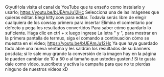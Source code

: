 GtyutHola visita el canal de YouTube que te enseño como instalarlo y usarlo; https://youtu.be/bUEAmJu12Hc
Selecciona una de las imágenes que quieras editar. Elegí kitty.cow para editar. Todavía serás libre de elegir cualquiera de los cowsay
primero para insertar
Elimina el comentario por defecto y pega los resultados convertidos
Para saber cómo guardarlo lo suficiente.
Haga clic en ctrl + x luego ingrese
La letra " y ", para mostrar en la primera pantalla de termux, siga el comando a continuación cómo se muestra en el video; https://youtu.be/bUEAmJu12Hc
Ya que haya guardado todo abre una nueva ventana y les saldrán los resultados de su banners posdata; si le sale muy grande la conversión de la imagen hay en la página le pueden cambiar de 10 a 50 o al tamaño que ustedes gusten.!
Si te gusta dale como vídeo, suscríbete y activa la campaña para que no te pierdas ninguno de nuestros vídeos xD
